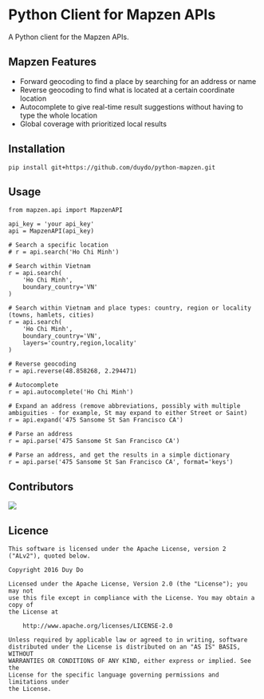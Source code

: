 Python Client for Mapzen APIs
=============================

A Python client for the Mapzen APIs.

## Mapzen Features
* Forward geocoding to find a place by searching for an address or name
* Reverse geocoding to find what is located at a certain coordinate location
* Autocomplete to give real-time result suggestions without having to type the whole location
* Global coverage with prioritized local results

## Installation

```
pip install git+https://github.com/duydo/python-mapzen.git
```

## Usage
```
from mapzen.api import MapzenAPI

api_key = 'your api_key'
api = MapzenAPI(api_key)

# Search a specific location
# r = api.search('Ho Chi Minh')

# Search within Vietnam
r = api.search(
    'Ho Chi Minh',
    boundary_country='VN'
)

# Search within Vietnam and place types: country, region or locality (towns, hamlets, cities)
r = api.search(
    'Ho Chi Minh',
    boundary_country='VN',
    layers='country,region,locality'
)

# Reverse geocoding
r = api.reverse(48.858268, 2.294471)

# Autocomplete
r = api.autocomplete('Ho Chi Minh')

# Expand an address (remove abbreviations, possibly with multiple ambiguities - for example, St may expand to either Street or Saint)
r = api.expand('475 Sansome St San Francisco CA')

# Parse an address
r = api.parse('475 Sansome St San Francisco CA')

# Parse an address, and get the results in a simple dictionary
r = api.parse('475 Sansome St San Francisco CA', format='keys')

```

## Contributors
<a href="https://github.com/duydo/python-mapzen/graphs/contributors">
    <img src="https://contrib.rocks/image?repo=duydo/python-mapzen"/>
</a>

## Licence
```
This software is licensed under the Apache License, version 2 ("ALv2"), quoted below.

Copyright 2016 Duy Do

Licensed under the Apache License, Version 2.0 (the "License"); you may not
use this file except in compliance with the License. You may obtain a copy of
the License at

    http://www.apache.org/licenses/LICENSE-2.0

Unless required by applicable law or agreed to in writing, software
distributed under the License is distributed on an "AS IS" BASIS, WITHOUT
WARRANTIES OR CONDITIONS OF ANY KIND, either express or implied. See the
License for the specific language governing permissions and limitations under
the License.
```

